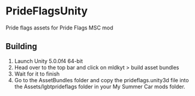 # PrideFlagsUnity

Pride flags assets for Pride Flags MSC mod

## Building

1. Launch Unity 5.0.0f4 64-bit
2. Head over to the top bar and click on mldkyt > build asset bundles
3. Wait for it to finish
4. Go to the AssetBundles folder and copy the prideflags.unity3d file into the Assets/lgbtprideflags folder in your My Summer Car mods folder.
